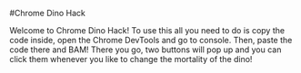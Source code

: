 #Chrome Dino Hack

Welcome to Chrome Dino Hack! To use this all you need to do is copy the code inside, open the Chrome DevTools and go to console. Then, paste the code there and BAM! There you go, two buttons will pop up and you can click them whenever you like to change the mortality of the dino!
